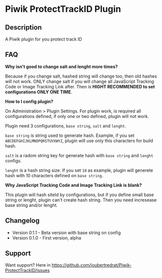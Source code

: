 # Piwik ProtectTrackID Plugin

## Description

A Piwik plugin for you protect track ID

## FAQ

__Why isn't good to change salt and lenght more times?__

Because if you change salt, hashed string will change too, then old hashes will not work. ONLY change salt if you will change all JavaScript Tracking Code or Image Tracking Link after. Then is **HIGHT RECOMMENDED to set configurations ONLY ONE TIME**.

__How to I config plugin?__

On Administration > Plugin Settings. For plugin work, is required all configurations defined, if only one or two defined, plugin will not work.

Plugin need 3 configurations, `base string`, `salt` and `lenght`.

`base string` is string used to generate hash. Example, if you set `ABCDEFGHIJKLMNOPQRSTUVXWYZ`, plugin will use only this characters for build hash.

`salt` is a radom string key for generate hash with `base string` and `lenght` configs.

`lenght` is a hash string size. If you set `10` as example, plugin will generete hash with 10 characters defined on `base string`.

__Why JavaScript Tracking Code and Image Tracking Link is blank?__

This plugin will hash siteId by configurations, but if you define small base string or lenght, plugin can't create hash string. Then you need incresease base string and/or lenght.

## Changelog

* Version 0.1.1 - Beta version with base string on config
* Version 0.1.0 - First version, alpha

## Support

Want support? Here in https://github.com/joubertredrat/Piwik-ProtectTrackID/issues
